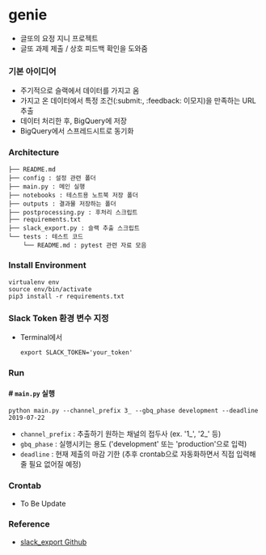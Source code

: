 # genie
- 글또의 요정 지니 프로젝트
- 글또 과제 제출 / 상호 피드백 확인을 도와줌


### 기본 아이디어
- 주기적으로 슬랙에서 데이터를 가지고 옴
- 가지고 온 데이터에서 특정 조건(:submit:, :feedback: 이모지)을 만족하는 URL 추출
- 데이터 처리한 후, BigQuery에 저장
- BigQuery에서 스프레드시트로 동기화

### Architecture
```
├── README.md
├── config : 설정 관련 폴더
├── main.py : 메인 실행
├── notebooks : 테스트용 노트북 저장 폴더
├── outputs : 결과물 저장하는 폴더
├── postprocessing.py : 후처리 스크립트
├── requirements.txt
├── slack_export.py : 슬랙 추출 스크립트
└── tests : 테스트 코드
    └── README.md : pytest 관련 자료 모음
```

### Install Environment
```
virtualenv env
source env/bin/activate
pip3 install -r requirements.txt
```

### Slack Token 환경 변수 지정
- Terminal에서

    ```
    export SLACK_TOKEN='your_token'    
    ```

### Run
#### \# `main.py` 실행

```
python main.py --channel_prefix 3_ --gbq_phase development --deadline 2019-07-22
```
  - `channel_prefix` : 추출하기 원하는 채널의 접두사 (ex. '1_', '2_' 등)
  - `gbq_phase` : 실행시키는 용도 ('development' 또는 'production'으로 입력)
  - `deadline` : 현재 제출의 마감 기한 (추후 crontab으로 자동화하면서 직접 입력해 줄 필요 없어질 예정)


### Crontab
- To Be Update



### Reference
- [slack_export Github](https://github.com/zach-snell/slack-export)
